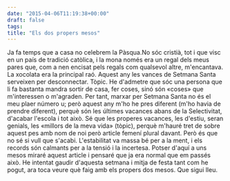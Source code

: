 ```yaml
---
date: "2015-04-06T11:19:38+00:00"
draft: false
tags: 
title: "Els dos propers mesos"
---
```

<!-- more -->
Ja fa temps que a casa no celebrem la Pàsqua.No sóc cristià, tot i que visc en un país de tradició catòlica, i la mona només era un regal dels meus pares que, com a nen encisat pels regals com qualsevol altre, m'encantava. La xocolata era la principal raó. Aquest any les vances de Setmana Santa serveixen per desconnectar. Tòpic. He d'admetre que sóc una persona que li fa bastanta mandra sortir de casa, fer coses, sinó són «coses» que m'interessen o m'agraden. Per tant, marxar per Setmana Santa no és el meu plaer número u; però aquest any m'ho he pres diferent (m'ho havia de prendre diferent), perquè són les últimes vacances abans de la Selectivitat, d'acabar l'escola i tot això. Sé que les properes vacances, les d'estiu, seran genials, les «millors de la meva vida» (tòpic), perquè m'hauré tret de sobre aquest pes amb nom de noi però article femení plural davant. Però és que no sé si vull que s'acabi. L'estabilitat va massa bé per a la ment, i els records són calmants per a la tensió i la incertesa. Potser d'aquí a uns mesos miraré aquest article i pensaré que ja era normal que em passés això. He intentat gaudir d'aquesta setmana i mitja de festa tant com he pogut, ara toca veure què faig amb els propers dos mesos. Que sigui lleu.